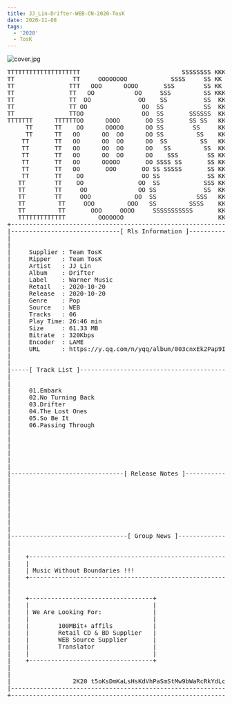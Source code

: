 ```yaml
---
title: JJ_Lin-Drifter-WEB-CN-2020-TosK
date: 2020-11-08
tags: 
  - '2020'
  - TosK
---
```


![cover.jpg](https://goindex.65style.workers.dev/3:/Music/MP3/JJ_Lin-Drifter-WEB-CN-2020-TosK/00-jj_lin-drifter-web-cn-2020-cover.jpg)

<retrotxt v-slot>
<pre class="has-text-plain text-1x font-ibm_vga_8x16">TTTTTTTTTTTTTTTTTTTT                            SSSSSSSS KKKKKKKK  KKKKKKKKKKKKKK
TT                TT     OOOOOOOO            SSSS     SS KK   KKK  KKKK        KK
TT               TTT   OOO      OOOO       SSS        SS KK    KKK  KKK        KK
TT               TT   OO           OO     SSS         SS KKK      KKKK        KK
TT               TT  OO             OO    SS          SS  KK       KK        KK
TT               TT OO               OO  SS           SS  KK                KK
TT               TTOO                OO  SS       SSSSSS  KK                KK
TTTTTTT      TTTTTTOO      OOOO       OO SS       SS SS   KK               KK
     TT      TT    OO      OOOOO      OO SS        SS     KK              KK
     TT      TT   OO      OO  OO      OO SS         SS    KK              KK
    TT       TT   OO      OO  OO      OO  SS         SS   KK               KK
    TT       TT   OO      OO  OO      OO   SS         SS  KK                KK
    TT       TT   OO      OO  OO      OO    SSS        SS KK                 KK
    TT       TT   OO      OOOOO       OO SSSS SS       SS KK                  KK
    TT       TT   OO       OOO       OO SS SSSSS       SS KK                   KK
    TT       TT    OO                OO SS             SS KK       KK           KK
   TT        TT    OO               OO  SS            SSS KK      KKKK         KK
   TT        TT     OO              OO SS             SS  KK      KK KK       KK
   TT        TT     OOO            OO  SS           SSS   KK      KK  KK    KKK
   TT         TT     OOO         OOO   SS         SSSS    KK       KK  KK  KKK
   TT         TT       OOO     OOOO     SSSSSSSSSSS       KK KKKKKKKK  KK KKK
   TTTTTTTTTTTTT         OOOOOOO                          KKKK          KKKK
+------------------------------------------------------------------------------+
|------------------------------[ Rls Information ]-----------------------------|
|                                                                              |
|                                                                              |
|     Supplier : Team TosK                                                     |
|     Ripper   : Team TosK                                                     |
|     Artist   : JJ Lin                                                        |
|     Album    : Drifter                                                       |
|     Label    : Warner Music                                                  |
|     Retail   : 2020-10-20                                                    |
|     Release  : 2020-10-20                                                    |
|     Genre    : Pop                                                           |
|     Source   : WEB                                                           |
|     Tracks   : 06                                                            |
|     Play Time: 26:46 min                                                     |
|     Size     : 61.33 MB                                                      |
|     Bitrate  : 320Kbps                                                       |
|     Encoder  : LAME                                                          |
|     URL      : https://y.qq.com/n/yqq/album/003cnxEk2Pap9I.html              |
|                                                                              |
|                                                                              |
|-----[ Track List ]-----------------------------------------------------------|
|                                                                              |
|                                                                              |
|     01.Embark                                              [03:55]           |
|     02.No Turning Back                                     [04:38]           |
|     03.Drifter                                             [04:44]           |
|     04.The Lost Ones                                       [04:39]           |
|     05.So Be It                                            [04:35]           |
|     06.Passing Through                                     [04:15]           |
|                                                            -------           |
|                                                             26:46 min        |
|                                                             61.33 MB         |
|                                                                              |
|                                                                              |
|                                                                              |
|-------------------------------[ Release Notes ]------------------------------|
|                                                                              |
|                                                                              |
|                                                                              |
|                                                                              |
|                                                                              |
|                                                                              |
|                                                                              |
|                                                                              |
|--------------------------------[ Group News ]--------------------------------|
|                                                                              |
|                                                                              |
|    +--------------------------------------------------------------------+    |
|    |                                                                    |    |
|    | Music Without Boundaries !!!                                       |    |
|    +--------------------------------------------------------------------+    |
|                                                                              |
|                                                                              |
|    +----------------------------------+                                      |
|    |                                  |                                      |
|    | We Are Looking For:              |                                      |
|    |                                  |                                      |
|    |        100MBit+ affils           |                                      |
|    |        Retail CD &amp; BD Supplier   |                                      |
|    |        WEB Source Supplier       |                                      |
|    |        Translator                |                                      |
|    |                                  |                                      |
|    +----------------------------------+                                      |
|                                                                              |
|                                                                              |
|                 2K20 t5oKsDmKaLsHsKdVhPaSmStMw9bWaRcRkYdLcC                  |
|------------------------------------------------------------------------------|
+------------------------------------------------------------------------------+
<span class="dos-cursor">_</span></pre>
</retrotxt>

<a-player 
    :options="{
        audio: [
          {
            name: '最嚮往的地方',
            artist: '林俊傑',
            url: 'https://goindex.65style.workers.dev/3:/Music/MP3/JJ_Lin-Drifter-WEB-CN-2020-TosK/01-jj_lin-embark.mp3',
            cover: '',
            theme: '#ebd0c2'
          },
        ]
    }"
/>

<download url="https://mirrorace.org/m/103le"/>

